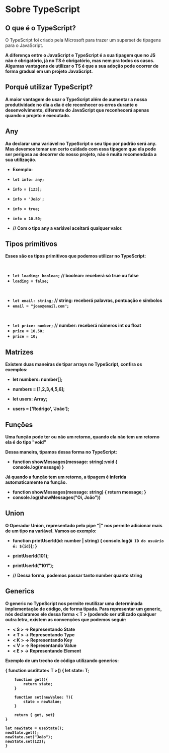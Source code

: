 <h1>Sobre TypeScript</h1>

## <h2>O que é o TypeScript?</h2>
<p>
    O TypeScript foi criado pela Microsoft para trazer um superset de tipagens para o JavaScript.
</p>
<p>
    <b>A diferença entre o JavaScript e TypeScript é a sua tipagem que no JS não é obrigatório<b>, já no TS é obrigatório, mas nem pra todos os casos. Algumas vantagens de utilizar o TS é que a sua adoção pode ocorrer de forma gradual em um projeto JavaScript.
</p>

## <h2>Porquê utilizar TypeScript?</h2>
<p>
    A maior vantagem de usar o TypeScript além de aumentar a nossa produtividade no dia a dia é ele reconhecer os erros durante o desenvolvimento, diferente do JavaScript que reconhecerá apenas quando o projeto é executado.
</p>

## <h2>Any</h2>
<p>
    Ao declarar uma variável no TypeScript o seu tipo por padrão será any. Mas devemos tomar um certo cuidado com essa tipagem que ela pode ser perigosa ao decorrer do nosso projeto, não é muito recomendada a sua utilização.
</p>

- Exemplo:
- `let info: any;`

- `info = [123];`
- `info = 'João';`
- `info = true;`
- `info = 10.50;`
- // Com o tipo any a variável aceitará qualquer valor.

## <h2>Tipos primitivos</h2>
<p>Esses são os tipos primitivos que podemos utilizar no TypeScript:</p>
<br />

- `let loading: boolean;` // boolean: receberá só true ou false
- `loading = false;`
<br />

- `let email: string;` // string: receberá palavras, pontuação e símbolos
- `email = "joao@email.com";`
<br />

- `let price: number;` // number: receberá números int ou float
- `price = 10.50;`
- `price = 10;`

## <h2>Matrizes</h2>
<p>Existem duas maneiras de tipar arrays no TypeScript, confira os exemplos:</p>

- let numbers: number[];
- numbers = [1,2,3,4,5,6];

- let users: Array<string>;
- users = ['Rodrigo', 'João'];

## <h2>Funções</h2>
<p>Uma função pode ter ou não um retorno, quando ela não tem um retorno ela é do tipo "void"</p>
<p>Dessa maneira, tipamos dessa forma no TypeScript:</p>

- function showMessages(message: string):void { console.log(message) }

<p>Já quando a função tem um retorno, a tipagem é inferida automaticamente na função.</p>

- function showMessages(message: string) { return message; }
- console.log(showMessages("Oi, João"))

## <h2>Union</h2>
<p>O Operador Union, representado pelo pipe "|" nos permite adicionar mais de um tipo na variável. Vamos ao exemplo:</p>

- function printUserId(id: number | string) { console.log(`O ID do usuário é: ${id}`); }

- printUserId(101);
- printUserId("101");

- // Dessa forma, podemos passar tanto number quanto string

## <h2>Generics</h2>
<p>O generic no TypeScript nos permite reutilizar uma determinada implementação de código, de forma tipada. Para representar um generic, nós declaramos ele dessa forma < T > (podendo ser utilizado qualquer outra letra, existem as convenções que podemos seguir:</p>

- < S > → Representando State 
- < T > → Representando Type 
- < K > → Representando Key 
- < V > → Representando Value 
- < E > → Representando Element


<p>Exemplo de um trecho de código utilizando generics:</p>
<p>
    {
    function useState< T >() {
        let state: T;

        function get(){
            return state;
        }

        function set(newValue: T){
            state = newValue;
        }

        return { get, set}
    }

    let newState = useState();
    newState.get();
    newState.set("João");
    newState.set(123);
    }
</p>

## <h2></h2>
<p></p>

## <h2></h2>
<p></p>

## <h2></h2>
<p></p>

## <h2></h2>
<p></p>

## <h2></h2>
<p></p>

## <h2></h2>
<p></p>

## <h2></h2>
<p></p>
